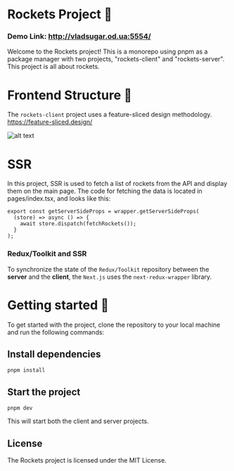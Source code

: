 # Rockets Project 🚀

### Demo Link: http://vladsugar.od.ua:5554/

Welcome to the Rockets project! This is a monorepo using pnpm as a package manager with two projects, "rockets-client" and "rockets-server". This project is all about rockets.

# Frontend Structure 🐞

The `rockets-client` project uses a feature-sliced design methodology. https://feature-sliced.design/

![alt text](https://feature-sliced.design/assets/ideal-img/visual_schema.d700567.1030.jpg)

# SSR

In this project, SSR is used to fetch a list of rockets from the API and display them on the main page. The code for fetching the data is located in pages/index.tsx, and looks like this:
```
export const getServerSideProps = wrapper.getServerSideProps(
  (store) => async () => {
    await store.dispatch(fetchRockets());
  }
);
```
### Redux/Toolkit and SSR

To synchronize the state of the `Redux/Toolkit` repository between the **server** and the **client**, the `Next.js` uses the `next-redux-wrapper` library.

# Getting started 🐝

To get started with the project, clone the repository to your local machine and run the following commands:

## Install dependencies

```
pnpm install
```

## Start the project

```
pnpm dev
```

This will start both the client and server projects.

## License

The Rockets project is licensed under the MIT License.
